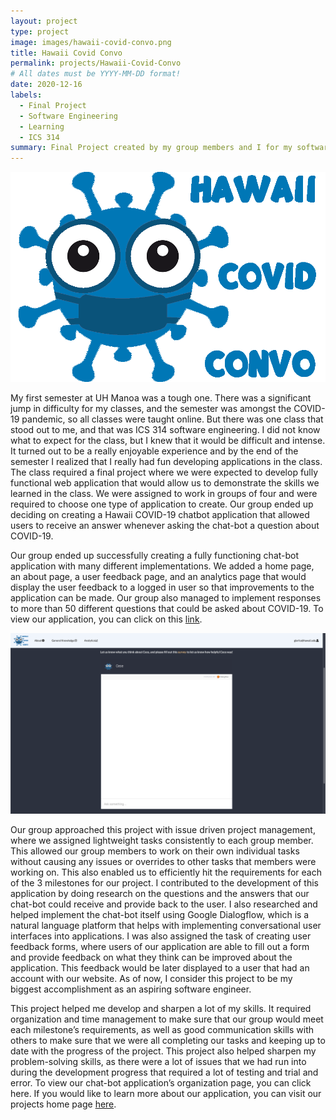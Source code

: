 ```yaml
---
layout: project
type: project
image: images/hawaii-covid-convo.png
title: Hawaii Covid Convo
permalink: projects/Hawaii-Covid-Convo
# All dates must be YYYY-MM-DD format!
date: 2020-12-16
labels:
  - Final Project
  - Software Engineering
  - Learning
  - ICS 314
summary: Final Project created by my group members and I for my software engineering class ICS 314 in fall 2020.
---
```


<img class="ui medium left floated rounded image" src="../images/hawaii-covid-convo.png">

My first semester at UH Manoa was a tough one. There was a significant jump in difficulty for my classes, and the semester was amongst the COVID-19 pandemic, so all classes were taught online. But there was one class that stood out to me, and that was ICS 314 software engineering. I did not know what to expect for the class, but I knew that it would be difficult and intense. It turned out to be a really enjoyable experience and by the end of the semester I realized that I really had fun developing applications in the class. The class required a final project where we were expected to develop fully functional web application that would allow us to demonstrate the skills we learned in the class. We were assigned to work in groups of four and were required to choose one type of application to create. Our group ended up deciding on creating a Hawaii COVID-19 chatbot application that allowed users to receive an answer whenever asking the chat-bot a question about COVID-19. 

Our group ended up successfully creating a fully functioning chat-bot application with many different implementations. We added a home page, an about page, a user feedback page, and an analytics page that would display the user feedback to a logged in user so that improvements to the application can be made. Our group also managed to implement responses to more than 50 different questions that could be asked about COVID-19. To view our application, you can click on this [link](https://cece-convo.xyz/).

<img class="ui image" src="../images/chatbot.png">


Our group approached this project with issue driven project management, where we assigned lightweight tasks consistently to each group member. This allowed our group members to work on their own individual tasks without causing any issues or overrides to other tasks that members were working on. This also enabled us to efficiently hit the requirements for each of the 3 milestones for our project. I contributed to the development of this application by doing research on the questions and the answers that our chat-bot could receive and provide back to the user. I also researched and helped implement the chat-bot itself using Google Dialogflow, which is a natural language platform that helps with implementing conversational user interfaces into applications. I was also assigned the task of creating user feedback forms, where users of our application are able to fill out a form and provide feedback on what they think can be improved about the application. This feedback would be later displayed to a user that had an account with our website. As of now, I consider this project to be my biggest accomplishment as an aspiring software engineer. 

This project helped me develop and sharpen a lot of my skills. It required organization and time management to make sure that our group would meet each milestone’s requirements, as well as good communication skills with others to make sure that we were all completing our tasks and keeping up to date with the progress of the project. This project also helped sharpen my problem-solving skills, as there were a lot of issues that we had run into during the development progress that required a lot of testing and trial and error. To view our chat-bot application’s organization page, you can click here. If you would like to learn more about our application, you can visit our projects home page [here](https://hi-covid-convo.github.io). 


